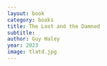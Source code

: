 ```yaml
---
layout: book
category: books
title: The Lost and the Damned
subtitle: 
author: Guy Haley
year: 2023
image: tlatd.jpg
---
```

